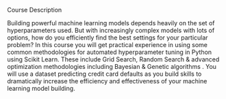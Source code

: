 
Course Description

Building powerful machine learning models depends heavily on the set of hyperparameters used. But with increasingly complex models with lots of options, how do you efficiently find the best settings for your particular problem? In this course you will get practical experience in using some common methodologies for automated hyperparameter tuning in Python using Scikit Learn. These include Grid Search, Random Search & advanced optimization methodologies including Bayesian & Genetic algorithms . You will use a dataset predicting credit card defaults as you build skills to dramatically increase the efficiency and effectiveness of your machine learning model building.
